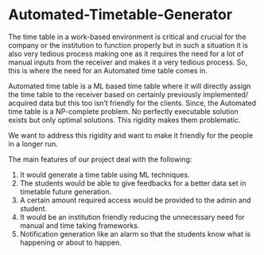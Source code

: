 # Automated-Timetable-Generator
The time table in a work-based environment is critical and crucial for the company or the institution to function properly but in such a situation it is also very tedious process making one as it requires the need for a lot of manual inputs from the receiver and makes it a very tedious process. So, this is where the need for an Automated time table comes in. 

Automated time table is a ML based time table where it will directly assign the time table to the receiver based on certainly previously implemented/ acquired data but this too isn’t friendly for the clients. Since, the Automated time table is a NP-complete problem. No perfectly executable solution exists but only optimal solutions. This rigidity makes them problematic.

We want to address this rigidity and want to make it friendly for the people in a longer run. 


The main features of our project deal with the following:
1.	It would generate a time table using ML techniques.
2.	The students would be able to give feedbacks for a better data set in timetable future generation.
3.	A certain amount required access would be provided to the admin and student.
4.	It would be an institution friendly reducing the unnecessary need for manual and time taking frameworks.
5.	Notification generation like an alarm so that the students know what is happening or about to happen. 
